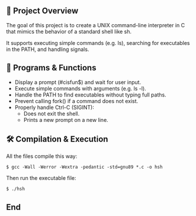 ## 📁 Project Overview
The goal of this project is to create a UNIX command-line interpreter in C that mimics the behavior of a standard shell like sh.

It supports executing simple commands (e.g. ls), searching for executables in the PATH, and handling signals.


## 🔧 Programs & Functions
- Display a prompt (#cisfun$) and wait for user input.
- Execute simple commands with arguments (e.g. ls -l).
- Handle the PATH to find executables without typing full paths.
- Prevent calling fork() if a command does not exist.
- Properly handle Ctrl-C (SIGINT):
    - Does not exit the shell.
    - Prints a new prompt on a new line.

      
## 🛠️ Compilation & Execution
All the files compile this way:

	$ gcc -Wall -Werror -Wextra -pedantic -std=gnu89 *.c -o hsh

Then run the executable file:

	$ ./hsh
 

## End
